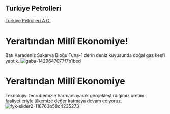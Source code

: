 ## Turkiye Petrolleri
[Turkiye Petrolleri A.O.](https://www.tpao.gov.tr/)


# Yeraltından Millî Ekonomiye!
Batı Karadeniz Sakarya Bloğu Tuna-1 derin deniz kuyusunda doğal gaz keşfi yaptık.
![gaba-1429647077f7b1bed](https://github.com/user-attachments/assets/e944dcae-2eff-4a8f-be82-f114f97d0c6e)


# Yeraltından Millî Ekonomiye
Teknolojiyi tecrübemizle harmanlayarak gerçekleştirdiğimiz üretim faaliyetleriyle ülkemize değer katmaya devam ediyoruz.
![fyk-slider2-118763b58c4235273](https://github.com/user-attachments/assets/b513b266-66eb-4775-8700-b725ad5d1199)
